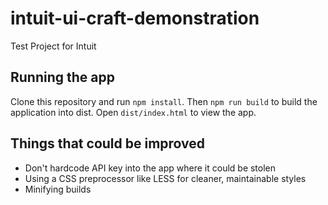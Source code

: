 # intuit-ui-craft-demonstration
Test Project for Intuit

## Running the app
Clone this repository and run `npm install`. Then `npm run build` to build the application into dist. Open `dist/index.html` to view the app.


## Things that could be improved


- Don't hardcode API key into the app where it could be stolen
- Using a CSS preprocessor like LESS for cleaner, maintainable styles
- Minifying builds
